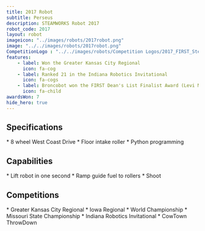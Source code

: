 ```yaml
---
title: 2017 Robot
subtitle: Perseus
description: STEAMWORKS Robot 2017
robot_code: 2017
layout: robot
imageicon: "../images/robots/2017robot.png"
image: "../../images/robots/2017robot.png"
CompetitionLogo : "../../images/robots/Competition Logos/2017_FIRST_Steamworks.svg"
features:
    - label: Won the Greater Kansas City Regional
      icon: fa-cog 
    - label: Ranked 21 in the Indiana Robotics Invitational
      icon: fa-cogs 
    - label: Broncobot won the FIRST Dean's List Finalist Award (Levi Madden)
      icon: fa-child 
awardsWon: 7
hide_hero: true
---
```


<h2>Specifications</h2>
* 8 wheel West Coast Drive
* Floor intake roller
* Python programming

<h2>Capabilities</h2>
* Lift robot in one second
* Ramp guide fuel to rollers
* Shoot

<h2>Competitions</h2>
* Greater Kansas City Regional
* Iowa Regional
* World Championship
* Missouri State Championship
* Indiana Robotics Invitational
* CowTown ThrowDown

